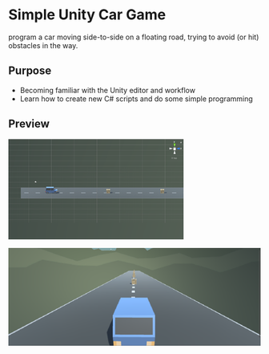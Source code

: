 # Simple Unity Car Game 
program a car moving side-to-side on a floating road, trying to avoid (or hit) obstacles in the way.

## Purpose
- Becoming familiar with the Unity editor and workflow 
- Learn how to create new C# scripts and do some simple programming

## Preview

![car image](/TemplateData/SceneView.png)

![car image](/TemplateData/GameView.png)